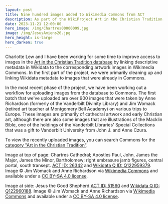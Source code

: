 ```yaml
---
layout: post
title: Nine hundred images added to Wikimedia Commons from ACT
description: As part of the WikiProject Art in the Christian Tradition, we've added over 900 images of cathedral artwork and early Christian art to Wikimedia Commons. These images were taken by Anne Richardson and Jim Womack.
date: 2023-11-21 12:00:00
hero_image: /img/Chartres00000099.jpg
image: /img/JesusAmiens26.jpg
hero_height: is-large
hero_darken: true
---
```


Charlotte Lew and I have been working for some time to improve access to images in the [Art in the Christian Tradition database](https://diglib.library.vanderbilt.edu/act-search.pl) by linking descriptive metadata in Wikidata to the corresponding artwork images in Wikimedia Commons. In the first part of the project, we were primarily cleaning up and linking Wikidata metadata to images that were already in Commons.

In the most recent phase of the project, we have been working out a workflow for uploading images from the database to Commons. The first batch that we've uploaded are over 900 images that were taken by Anne Richardson (formerly of the Vanderbilt Divinity Library) and Jim Womack (retired art teacher at Montgomery Bell Academy) on various trips to Europe. These images are primarily of cathedral artwork and early Christian art, although there are also some images that are illustrations of the Macklin Bible, one of the holdings of the Vanderbilt Libraries' Special Collections that was a gift to Vanderbilt University from John J. and Anne Czura.

To view the recently uploaded images, you can search Commons for the [category "Art in the Christian Tradition"](https://commons.wikimedia.org/w/index.php?title=Category:Art_in_the_Christian_Tradition).

Image at top of page: Chartres Cathedral; Apostles Paul, John, James the Major, James the Minor, Bartholomew; right embrasure jamb figures, central portal, south transept. [ACT ID: 26342](https://diglib.library.vanderbilt.edu/act-imagelink.pl?RC=26342) and [Wikidata Q ID: Q122959379](https://www.wikidata.org/wiki/Q122959379). Image © Jim Womack and Anne Richardson via [Wikimedia Commons](https://commons.wikimedia.org/wiki/File:Chartres_Cathedral;_Apostles_Paul,_John,_James_the_Major,_James_the_Minor,_Bartholomew;_right_embrasure_jamb_figures,_central_portal,_south_transept_-_Vanderbilt_ACT_-_00000099.jpg) and available under a [CC BY-SA 4.0 license](https://creativecommons.org/licenses/by-sa/4.0/).

Image at side: Jesus the Good Shepherd.[ACT ID: 51560](https://diglib.library.vanderbilt.edu/act-imagelink.pl?RC=51560) and [Wikidata Q ID: Q122960188](https://www.wikidata.org/wiki/Q122960188). Image © Jim Womack and Anne Richardson via [Wikimedia Commons](https://commons.wikimedia.org/wiki/File:Jesus_the_Good_Shepherd_-_Vanderbilt_ACT_-_Amiens26.jpg) and available under a [CC BY-SA 4.0 license](https://creativecommons.org/licenses/by-sa/4.0/). 
